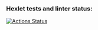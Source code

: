 ### Hexlet tests and linter status:
[![Actions Status](https://github.com/ydikool/frontend-project-44/workflows/hexlet-check/badge.svg)](https://github.com/ydikool/frontend-project-44/actions)